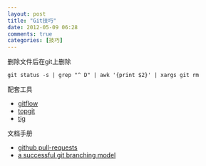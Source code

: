 ```yaml
---
layout: post
title: "Git技巧"
date: 2012-05-09 06:28
comments: true
categories: [技巧] 
---
```


删除文件后在git上删除

    git status -s | grep "^ D" | awk '{print $2}' | xargs git rm

配套工具

+ [gitflow](http://github.com/nvie/gitflow)
+ [topgit](http://repo.or.cz/w/topgit.git)
+ [tig](http://github.com/jonas/tig)

文档手册

+ [github pull-requests](http://help.github.com/send-pull-requests/)
+ [a successful git branching model](http://nvie.com/posts/a-successful-git-branching-model/)

